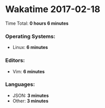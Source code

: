 # Wakatime 2017-02-18

Time Total: **0 hours 6 minutes**

### Operating Systems:
- Linux: **6 minutes** 

### Editors:
- Vim: **6 minutes** 

### Languages:
- JSON: **3 minutes** 
- Other: **3 minutes** 

